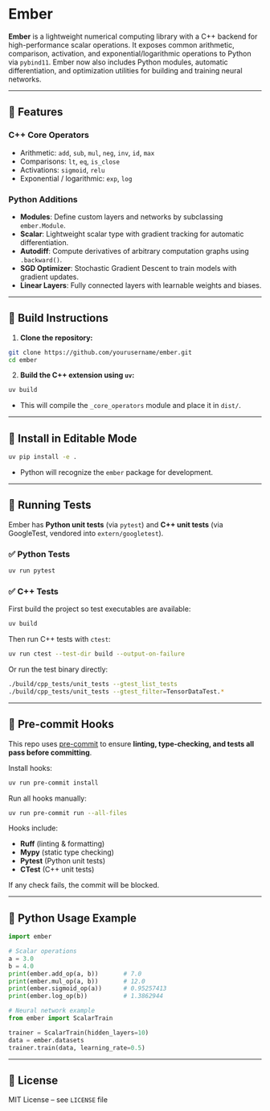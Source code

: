 # Ember

**Ember** is a lightweight numerical computing library with a C++ backend for high-performance scalar operations. It exposes common arithmetic, comparison, activation, and exponential/logarithmic operations to Python via `pybind11`. Ember now also includes Python modules, automatic differentiation, and optimization utilities for building and training neural networks.

---

## 🔹 Features

### **C++ Core Operators**

- Arithmetic: `add`, `sub`, `mul`, `neg`, `inv`, `id`, `max`
- Comparisons: `lt`, `eq`, `is_close`
- Activations: `sigmoid`, `relu`
- Exponential / logarithmic: `exp`, `log`

### **Python Additions**

- **Modules**: Define custom layers and networks by subclassing `ember.Module`.
- **Scalar**: Lightweight scalar type with gradient tracking for automatic differentiation.
- **Autodiff**: Compute derivatives of arbitrary computation graphs using `.backward()`.
- **SGD Optimizer**: Stochastic Gradient Descent to train models with gradient updates.
- **Linear Layers**: Fully connected layers with learnable weights and biases.

---

## 🔹 Build Instructions

1. **Clone the repository:**

```bash
git clone https://github.com/yourusername/ember.git
cd ember
```

2. **Build the C++ extension using `uv`:**

```bash
uv build
```

- This will compile the `_core_operators` module and place it in `dist/`.

---

## 🔹 Install in Editable Mode

```bash
uv pip install -e .
```

- Python will recognize the `ember` package for development.

---

## 🔹 Running Tests

Ember has **Python unit tests** (via `pytest`) and **C++ unit tests** (via GoogleTest, vendored into `extern/googletest`).

### ✅ Python Tests

```bash
uv run pytest
```

### ✅ C++ Tests

First build the project so test executables are available:

```bash
uv build
```

Then run C++ tests with `ctest`:

```bash
uv run ctest --test-dir build --output-on-failure
```

Or run the test binary directly:

```bash
./build/cpp_tests/unit_tests --gtest_list_tests
./build/cpp_tests/unit_tests --gtest_filter=TensorDataTest.*
```

---

## 🔹 Pre-commit Hooks

This repo uses [pre-commit](https://pre-commit.com/) to ensure **linting, type-checking, and tests all pass before committing**.

Install hooks:

```bash
uv run pre-commit install
```

Run all hooks manually:

```bash
uv run pre-commit run --all-files
```

Hooks include:

- **Ruff** (linting & formatting)
- **Mypy** (static type checking)
- **Pytest** (Python unit tests)
- **CTest** (C++ unit tests)

If any check fails, the commit will be blocked.

---

## 🔹 Python Usage Example

```python
import ember

# Scalar operations
a = 3.0
b = 4.0
print(ember.add_op(a, b))       # 7.0
print(ember.mul_op(a, b))       # 12.0
print(ember.sigmoid_op(a))      # 0.95257413
print(ember.log_op(b))          # 1.3862944

# Neural network example
from ember import ScalarTrain

trainer = ScalarTrain(hidden_layers=10)
data = ember.datasets
trainer.train(data, learning_rate=0.5)
```

---

## 🔹 License

MIT License – see `LICENSE` file
